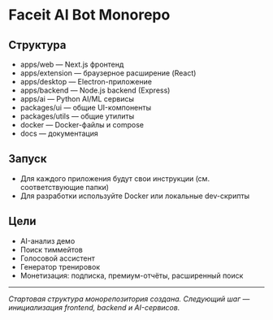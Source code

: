 # Faceit AI Bot Monorepo

## Структура
- apps/web — Next.js фронтенд
- apps/extension — браузерное расширение (React)
- apps/desktop — Electron-приложение
- apps/backend — Node.js backend (Express)
- apps/ai — Python AI/ML сервисы
- packages/ui — общие UI-компоненты
- packages/utils — общие утилиты
- docker — Docker-файлы и compose
- docs — документация

## Запуск
- Для каждого приложения будут свои инструкции (см. соответствующие папки)
- Для разработки используйте Docker или локальные dev-скрипты

## Цели
- AI-анализ демо
- Поиск тиммейтов
- Голосовой ассистент
- Генератор тренировок
- Монетизация: подписка, премиум-отчёты, расширенный поиск

---

_Стартовая структура монорепозитория создана. Следующий шаг — инициализация frontend, backend и AI-сервисов._

